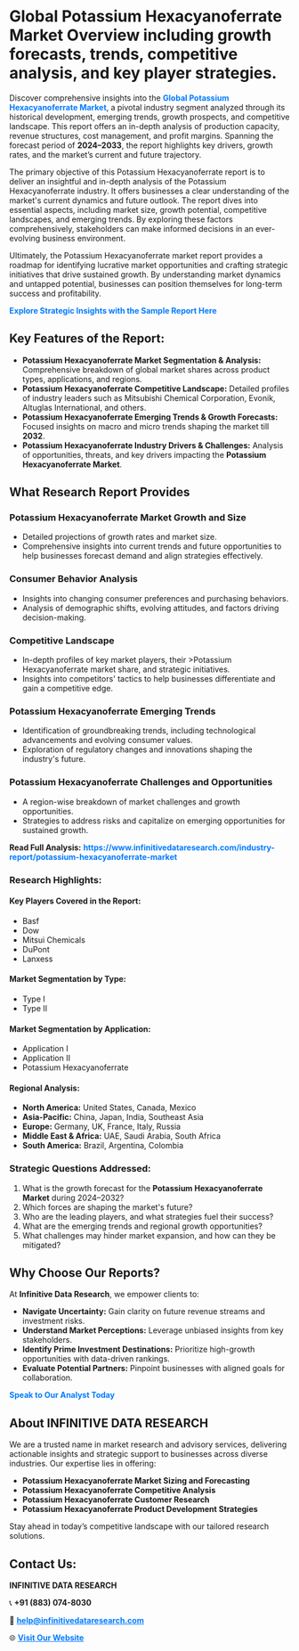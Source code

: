 <h1>Global Potassium Hexacyanoferrate Market Overview including growth forecasts, trends, competitive analysis, and key player strategies.</h1>
<p>
Discover comprehensive insights into the 
<a href="https://www.infinitivedataresearch.com/industry-report/potassium-hexacyanoferrate-market" rel="dofollow" style="color: #007BFF; text-decoration: none;"><strong>Global Potassium Hexacyanoferrate Market</strong></a>, a pivotal industry segment analyzed through its historical development, emerging trends, growth prospects, and competitive landscape. This report offers an in-depth analysis of production capacity, revenue structures, cost management, and profit margins. Spanning the forecast period of <strong>2024–2033</strong>, the report highlights key drivers, growth rates, and the market’s current and future trajectory.
</p>
<p>
The primary objective of this Potassium Hexacyanoferrate report is to deliver an insightful and in-depth analysis of the Potassium Hexacyanoferrate industry. It offers businesses a clear understanding of the market's current dynamics and future outlook. The report dives into essential aspects, including market size, growth potential, competitive landscapes, and emerging trends. By exploring these factors comprehensively, stakeholders can make informed decisions in an ever-evolving business environment.
</p>
<p>
Ultimately, the Potassium Hexacyanoferrate market report provides a roadmap for identifying lucrative market opportunities and crafting strategic initiatives that drive sustained growth. By understanding market dynamics and untapped potential, businesses can position themselves for long-term success and profitability.
</p>
<p>
<a href="https://www.infinitivedataresearch.com/request-sample/reportId=107340" style="color: #007BFF; text-decoration: none;"><strong>Explore Strategic Insights with the Sample Report Here</strong></a>
</p>

<h2>Key Features of the Report:</h2>
<ul>
<li><strong>Potassium Hexacyanoferrate Market Segmentation & Analysis:</strong> Comprehensive breakdown of global market shares across product types, applications, and regions.</li>
<li><strong>Potassium Hexacyanoferrate Competitive Landscape:</strong> Detailed profiles of industry leaders such as Mitsubishi Chemical Corporation, Evonik, Altuglas International, and others.</li>
<li><strong>Potassium Hexacyanoferrate Emerging Trends & Growth Forecasts:</strong> Focused insights on macro and micro trends shaping the market till <strong>2032</strong>.</li>
<li><strong>Potassium Hexacyanoferrate Industry Drivers & Challenges:</strong> Analysis of opportunities, threats, and key drivers impacting the <strong>Potassium Hexacyanoferrate Market</strong>.</li>
</ul>

<h2>What Research Report Provides</h2>
<h3>Potassium Hexacyanoferrate Market Growth and Size</h3>
<ul>
<li>Detailed projections of growth rates and market size.</li>
<li>Comprehensive insights into current trends and future opportunities to help businesses forecast demand and align strategies effectively.</li>
</ul>

<h3>Consumer Behavior Analysis</h3>
<ul>
<li>Insights into changing consumer preferences and purchasing behaviors.</li>
<li>Analysis of demographic shifts, evolving attitudes, and factors driving decision-making.</li>
</ul>

<h3>Competitive Landscape</h3>
<ul>
<li>In-depth profiles of key market players, their >Potassium Hexacyanoferrate market share, and strategic initiatives.</li>
<li>Insights into competitors' tactics to help businesses differentiate and gain a competitive edge.</li>
</ul>

<h3>Potassium Hexacyanoferrate Emerging Trends</h3>
<ul>
<li>Identification of groundbreaking trends, including technological advancements and evolving consumer values.</li>
<li>Exploration of regulatory changes and innovations shaping the industry's future.</li>
</ul>

<h3>Potassium Hexacyanoferrate Challenges and Opportunities</h3>
<ul>
<li>A region-wise breakdown of market challenges and growth opportunities.</li>
<li>Strategies to address risks and capitalize on emerging opportunities for sustained growth.</li>
</ul>
<p><strong>Read Full Analysis:</strong> <a href="https://www.infinitivedataresearch.com/industry-report/potassium-hexacyanoferrate-market" rel="dofollow" style="color: #007BFF; text-decoration: none;"><strong>https://www.infinitivedataresearch.com/industry-report/potassium-hexacyanoferrate-market</strong></a></p>
<h3>Research Highlights:</h3>
<h4>Key Players Covered in the Report:</h4>
<ul><li>Basf</li><li>Dow</li><li>Mitsui Chemicals</li><li>DuPont</li><li>Lanxess</li></ul>
<h4>Market Segmentation by Type:</h4>
<ul><li>Type I</li><li>Type II</li></ul>
<h4>Market Segmentation by Application:</h4>
<ul><li>Application I</li><li>Application II</li><li>Potassium Hexacyanoferrate</li></ul>

<h4>Regional Analysis:</h4>
<ul>
<li><strong>North America:</strong> United States, Canada, Mexico</li>
<li><strong>Asia-Pacific:</strong> China, Japan, India, Southeast Asia</li>
<li><strong>Europe:</strong> Germany, UK, France, Italy, Russia</li>
<li><strong>Middle East & Africa:</strong> UAE, Saudi Arabia, South Africa</li>
<li><strong>South America:</strong> Brazil, Argentina, Colombia</li>
</ul>

<h3>Strategic Questions Addressed:</h3>
<ol>
<li>What is the growth forecast for the <strong>Potassium Hexacyanoferrate Market</strong> during 2024–2032?</li>
<li>Which forces are shaping the market's future?</li>
<li>Who are the leading players, and what strategies fuel their success?</li>
<li>What are the emerging trends and regional growth opportunities?</li>
<li>What challenges may hinder market expansion, and how can they be mitigated?</li>
</ol>

<h2>Why Choose Our Reports?</h2>
<p>At <strong>Infinitive Data Research</strong>, we empower clients to:</p>
<ul>
<li><strong>Navigate Uncertainty:</strong> Gain clarity on future revenue streams and investment risks.</li>
<li><strong>Understand Market Perceptions:</strong> Leverage unbiased insights from key stakeholders.</li>
<li><strong>Identify Prime Investment Destinations:</strong> Prioritize high-growth opportunities with data-driven rankings.</li>
<li><strong>Evaluate Potential Partners:</strong> Pinpoint businesses with aligned goals for collaboration.</li>
</ul>
<p><a href="https://www.infinitivedataresearch.com/industry-report/potassium-hexacyanoferrate-market" rel="dofollow" style="color: #007BFF; text-decoration: none;"><strong>Speak to Our Analyst Today</strong></a></p>

<h2>About INFINITIVE DATA RESEARCH</h2>
<p>We are a trusted name in market research and advisory services, delivering actionable insights and strategic support to businesses across diverse industries. Our expertise lies in offering:</p>
<ul>
<li><strong>Potassium Hexacyanoferrate Market Sizing and Forecasting</strong></li>
<li><strong>Potassium Hexacyanoferrate Competitive Analysis</strong></li>
<li><strong>Potassium Hexacyanoferrate Customer Research</strong></li>
<li><strong>Potassium Hexacyanoferrate Product Development Strategies</strong></li>
</ul>
<p>Stay ahead in today’s competitive landscape with our tailored research solutions.</p>

<h2>Contact Us:</h2>
<p><strong>INFINITIVE DATA RESEARCH</strong></p>
<p>📞 <strong>+91 (883) 074-8030</strong></p>
<p>📧 <strong><a href="mailto:help@infinitivedataresearch.com" style="color: #007BFF;">help@infinitivedataresearch.com</a></strong></p>
<p>🌐 <strong><a href="https://www.infinitivedataresearch.com" rel="dofollow" style="color: #007BFF;">Visit Our Website</a></strong></p>